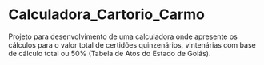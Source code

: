 # Calculadora_Cartorio_Carmo
Projeto para desenvolvimento de uma calculadora onde apresente os cálculos para o valor total de certidões quinzenários, vintenárias com base de cálculo total ou 50% (Tabela de Atos do Estado de Goiás).

